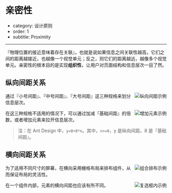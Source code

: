 # 亲密性

- category: 设计原则
- order: 1
- subtitle: Proximity

---

『物理位置的接近意味着存在关联』，也就是说如果信息之间关联性越高，它们之间的距离越接近，也越像一个视觉单元；反之，则它们的距离越远，越像多个视觉单元。亲密性的根本目的是实现**组织性**，让用户对页面结构和信息层次一目了然。

## 纵向间距关系

<img class="preview-img" align="right" alt="纵向间距示例" description="在 Ant Design 中，这三种规格分别为：8px（小号间距）、16px（中号间距）、24px（大号间距）。" src="https://os.alipayobjects.com/rmsportal/mLkQbODgVsdGUTe.png">

通过『小号间距』、『中号间距』、『大号间距』这三种规格来划分信息层次。

<img class="preview-img" align="right" alt="增加元素示例" description="通过增加『分割线』来拉开层次。" src="https://os.alipayobjects.com/rmsportal/mLkQbODgVsdGUTe.png">

在这三种规格不适用的情况下，可以通过加减『基础间距』的倍数，或者增加元素来拉开信息层次。

> 注：在 Ant Design 中，`y=8+8*n`。其中，`n>=0`，y 是纵向间距，8 是『基础间距』。

## 横向间距关系

<img class="preview-img" align="right" alt="组合排布示例" src="https://os.alipayobjects.com/rmsportal/mLkQbODgVsdGUTe.png">

为了适用不同尺寸的屏幕，在横向采用栅格布局来排布组件，从而保证布局的灵活性。

<img class="preview-img" align="right" alt="复选框内示例" src="https://os.alipayobjects.com/rmsportal/mLkQbODgVsdGUTe.png">

在一个组件内部，元素的横向间距也应该有所不同。
